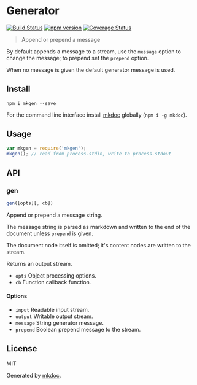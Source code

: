 # Generator

[![Build Status](https://travis-ci.org/mkdoc/mkgen.svg?v=3)](https://travis-ci.org/mkdoc/mkgen)
[![npm version](http://img.shields.io/npm/v/mkgen.svg?v=3)](https://npmjs.org/package/mkgen)
[![Coverage Status](https://coveralls.io/repos/mkdoc/mkgen/badge.svg?branch=master&service=github&v=3)](https://coveralls.io/github/mkdoc/mkgen?branch=master)

> Append or prepend a message

By default appends a message to a stream, use the `message` option to change the message; to prepend set the `prepend` option.

When no message is given the default generator message is used.

## Install

```
npm i mkgen --save
```

For the command line interface install [mkdoc][] globally (`npm i -g mkdoc`).

## Usage

```javascript
var mkgen = require('mkgen');
mkgen(); // read from process.stdin, write to process.stdout
```

## API

### gen

```javascript
gen([opts][, cb])
```

Append or prepend a message string.

The message string is parsed as markdown and written to the end of the
document unless `prepend` is given.

The document node itself is omitted; it's content nodes are written to
the stream.

Returns an output stream.

* `opts` Object processing options.
* `cb` Function callback function.

#### Options

* `input` Readable input stream.
* `output` Writable output stream.
* `message` String generator message.
* `prepend` Boolean prepend message to the stream.

## License

MIT

Generated by [mkdoc](https://github.com/mkdoc/mkdoc).

[mkdoc]: https://github.com/mkdoc/mkdoc
[mkparse]: https://github.com/mkdoc/mkparse
[node]: http://nodejs.org
[npm]: http://www.npmjs.org
[commonmark]: http://commonmark.org
[jshint]: http://jshint.com
[jscs]: http://jscs.info

